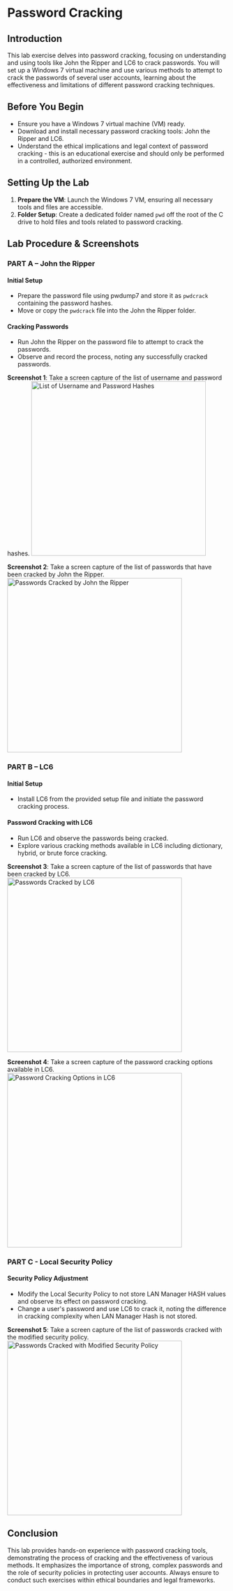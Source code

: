 # Password Cracking

## Introduction
This lab exercise delves into password cracking, focusing on understanding and using tools like John the Ripper and LC6 to crack passwords. You will set up a Windows 7 virtual machine and use various methods to attempt to crack the passwords of several user accounts, learning about the effectiveness and limitations of different password cracking techniques.

## Before You Begin
- Ensure you have a Windows 7 virtual machine (VM) ready.
- Download and install necessary password cracking tools: John the Ripper and LC6.
- Understand the ethical implications and legal context of password cracking - this is an educational exercise and should only be performed in a controlled, authorized environment.

## Setting Up the Lab
1. **Prepare the VM**: Launch the Windows 7 VM, ensuring all necessary tools and files are accessible.
2. **Folder Setup**: Create a dedicated folder named `pwd` off the root of the C drive to hold files and tools related to password cracking.

## Lab Procedure & Screenshots

### PART A – John the Ripper

#### Initial Setup
- Prepare the password file using pwdump7 and store it as `pwdcrack` containing the password hashes.
- Move or copy the `pwdcrack` file into the John the Ripper folder.

#### Cracking Passwords
- Run John the Ripper on the password file to attempt to crack the passwords.
- Observe and record the process, noting any successfully cracked passwords.

**Screenshot 1**: Take a screen capture of the list of username and password hashes.
<img src="https://i.imgur.com/cFTCn74.png" height="400px" width="auto" alt="List of Username and Password Hashes"/>

**Screenshot 2**: Take a screen capture of the list of passwords that have been cracked by John the Ripper.
<img src="https://i.imgur.com/MGZ0l0T.png" height="400px" width="auto" alt="Passwords Cracked by John the Ripper"/>

### PART B – LC6

#### Initial Setup
- Install LC6 from the provided setup file and initiate the password cracking process.

#### Password Cracking with LC6
- Run LC6 and observe the passwords being cracked.
- Explore various cracking methods available in LC6 including dictionary, hybrid, or brute force cracking.

**Screenshot 3**: Take a screen capture of the list of passwords that have been cracked by LC6.
<img src="https://i.imgur.com/MFG7oKO.png" height="400px" width="auto" alt="Passwords Cracked by LC6"/>

**Screenshot 4**: Take a screen capture of the password cracking options available in LC6.
<img src="https://i.imgur.com/clI4GFo.png" height="400px" width="auto" alt="Password Cracking Options in LC6"/>

### PART C - Local Security Policy

#### Security Policy Adjustment
- Modify the Local Security Policy to not store LAN Manager HASH values and observe its effect on password cracking.
- Change a user's password and use LC6 to crack it, noting the difference in cracking complexity when LAN Manager Hash is not stored.

**Screenshot 5**: Take a screen capture of the list of passwords cracked with the modified security policy.
<img src="https://i.imgur.com/ddR1ZPk.png" height="400px" width="auto" alt="Passwords Cracked with Modified Security Policy"/>

## Conclusion
This lab provides hands-on experience with password cracking tools, demonstrating the process of cracking and the effectiveness of various methods. It emphasizes the importance of strong, complex passwords and the role of security policies in protecting user accounts. Always ensure to conduct such exercises within ethical boundaries and legal frameworks.

